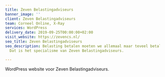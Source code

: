 ```yaml
---
title: Zeven Belastingadviseurs
banner_image: ''
client: Zeven Belastingadviseurs
team: Corneel Online, X-Ray
services: WordPress
delivery_date: 2019-09-25T00:00:00+02:00
visit_website: https://zevencs.nl/
seo_title: Zeven Belastingadviseurs
seo_description: Belasting betalen moeten we allemaal maar teveel betalen wil niemand.
  Dat is het specialisme van Zeven Belastingadviseurs.

---
```

WordPress website voor Zeven Belastingadviseurs.